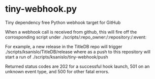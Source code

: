# tiny-webhook.py
Tiny dependency free Python webhook target for GitHub

When a webhook call is received from github, this will fire off the corrosponding script under ./scripts/:repo_owner:/:repository:/:event:

For example, a new release in the TitleDB repo will trigger ./scripts/ksanislo/TitleDB/release where as a push to this repository will start a run of ./scripts/ksanislo/tiny-webhook/push

Returned status codes are 202 for a successful hook launch, 501 on an unknown event type, and 500 for other fatal errors.
